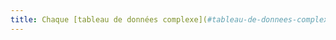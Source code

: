 ```yaml
---
title: Chaque [tableau de données complexe](#tableau-de-donnees-complexe) a-t-il un [résumé](#resume-de-tableau) ?
---
```


